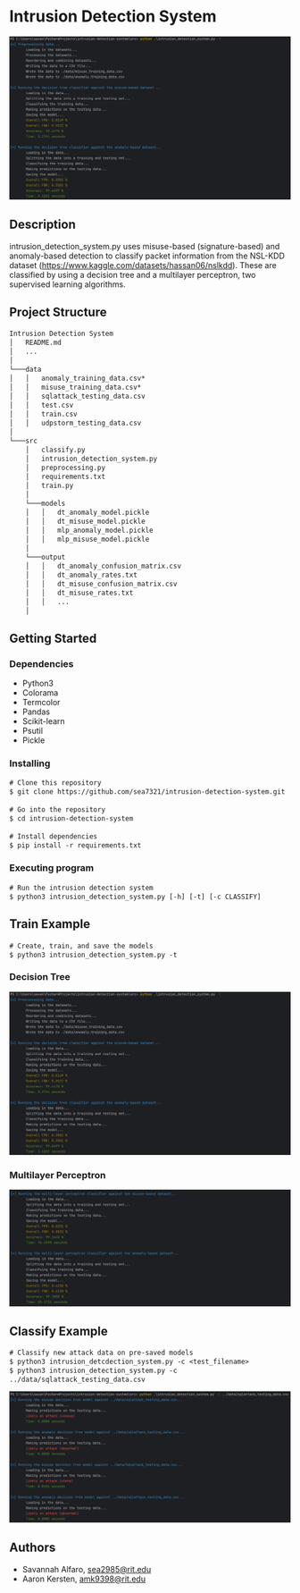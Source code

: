 # Intrusion Detection System
![alt background](resources/train_1.png)

## Description
intrusion_detection_system.py uses misuse-based (signature-based) and anomaly-based detection to classify packet
information from the NSL-KDD dataset (https://www.kaggle.com/datasets/hassan06/nslkdd). These are classified by using a
decision tree and a multilayer perceptron, two supervised learning algorithms.

## Project Structure
```
Intrusion Detection System
│   README.md
│   ...
│
└───data
│   │   anomaly_training_data.csv*
│   │   misuse_training_data.csv*
│   │   sqlattack_testing_data.csv
│   │   test.csv
│   │   train.csv
│   │   udpstorm_testing_data.csv
│
└───src
    │   classify.py
    │   intrusion_detection_system.py
    │   preprocessing.py
    │   requirements.txt
    │   train.py     
    │
    └───models
    │   │   dt_anomaly_model.pickle
    │   │   dt_misuse_model.pickle
    │   │   mlp_anomaly_model.pickle
    │   │   mlp_misuse_model.pickle
    │
    └───output
    │   │   dt_anomaly_confusion_matrix.csv
    │   │   dt_anomaly_rates.txt
    │   │   dt_misuse_confusion_matrix.csv
    │   │   dt_misuse_rates.txt
    │   │   ...
    │   
```

## Getting Started

### Dependencies
* Python3
* Colorama 
* Termcolor
* Pandas
* Scikit-learn
* Psutil
* Pickle

### Installing
```
# Clone this repository
$ git clone https://github.com/sea7321/intrusion-detection-system.git

# Go into the repository
$ cd intrusion-detection-system

# Install dependencies
$ pip install -r requirements.txt
```

### Executing program

```
# Run the intrusion detection system
$ python3 intrusion_detection_system.py [-h] [-t] [-c CLASSIFY]
```

## Train Example

```
# Create, train, and save the models 
$ python3 intrusion_detection_system.py -t
```

### Decision Tree
![alt train_example](resources/train_1.png)

### Multilayer Perceptron
![alt train_example](resources/train_2.png)

## Classify Example

```
# Classify new attack data on pre-saved models
$ python3 intrusion_detcdection_system.py -c <test_filename>
$ python3 intrusion_detection_system.py -c ../data/sqlattack_testing_data.csv
```
![alt classify_example](resources/classify.png)

## Authors
* Savannah Alfaro, sea2985@rit.edu
* Aaron Kersten, amk9398@rit.edu
